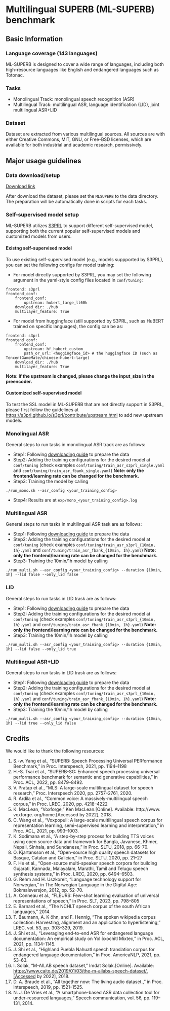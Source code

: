 # Multilingual SUPERB (ML-SUPERB) benchmark

## Basic Information

### Language coverage (143 languages)
ML-SUPERB is designed to cover a wide range of languages, including both high-resource languages like English and endangered languages such as Totonac.

### Tasks
- Monolingual Track: monolingual speech recognition (ASR)
- Multilingual Track: multilingual ASR, language identification (LID), joint multilingual ASR+LID

### Dataset
Dataset are extracted from various multilingual sources. All sources are with either Creative Commons, MIT, GNU, or Free-BSD licenses, which are available for both industrial and academic research, permissively.

## Major usage guidelines

### Data download/setup

[Download link](https://drive.google.com/file/d/1zslKQwadZaYWXAmfBCvlos9BVQ9k6PHT/view?usp=sharing)

After download the dataset, please set the `MLSUPERB` to the data directory. The preparation will be automatically done in scripts for each tasks.

### Self-supervised model setup

ML-SUPERB utilizes [S3PRL](https://github.com/s3prl/s3prl) to support different self-supervised model, supporting both the current popular self-supervised models and customized models from users.

#### Existng self-supervised model

To use existing self-supervised model (e.g., models suppported by S3PRL), you can set the following configs for model training:

- For model directly supported by S3PRL, you may set the following argument in the yaml-style config files located in `conf/tuning`:
```
frontend: s3prl
frontend_conf:
    frontend_conf:
        upstream: hubert_large_ll60k
    download_dir: ./hub
    multilayer_feature: True
```
- For model from huggingface (still supported by S3PRL, such as HuBERT trained on specific languages), the config can be as:
```
frontend: s3prl
frontend_conf:
    frontend_conf:
        upstream: hf_hubert_custom
        path_or_url: <huggingface_id> # the huggingface ID (such as TencentGameMate/chinese-hubert-large)
    download_dir: ./hub
    multilayer_feature: True
```

**Note: If the upstream is changed, please change the input_size in the preencoder.**

#### Customized self-supervised model

To test the SSL model in ML-SUPERB that are not directly support in S3PRL, please first follow the guidelines at https://s3prl.github.io/s3prl/contribute/upstream.html to add new upstream models.

### Monolingual ASR

General steps to run tasks in monolingual ASR track are as follows:
- Step1: Following [downloading guide](https://github.com/espnet/espnet/blob/master/egs2/ml_superb/asr1/README.md#data-downloadsetup) to prepare the data
- Step2: Adding the training configurations for the desired model at `conf/tuning` (check examples `conf/tuning/train_asr_s3prl_single.yaml` and `conf/tuning/train_asr_fbank_single.yaml`) **Note: only the frontend/learning rate can be changed for the benchmark.**
- Step3: Training the model by calling
```
./run_mono.sh --asr_config <your_training_config>
```
- Step4: Results are at `exp/mono_<your_training_config>.log`

### Multilingual ASR

General steps to run tasks in multilingual ASR task are as follows:
- Step1: Following [downloading guide](https://github.com/espnet/espnet/blob/master/egs2/ml_superb/asr1/README.md#data-downloadsetup) to prepare the data
- Step2: Adding the training configurations for the desired model at `conf/tuning` (check examples `conf/tuning/train_asr_s3prl_{10min, 1h}.yaml` and `conf/tuning/train_asr_fbank_{10min, 1h}.yaml`) **Note: only the frontend/learning rate can be changed for the benchmark.**
- Step3: Training the 10min/1h model by calling
```
./run_multi.sh --asr_config <your_training_config> --duration {10min, 1h} --lid false --only_lid false
```


### LID

General steps to run tasks in LID trask are as follows:
- Step1: Following [downloading guide](https://github.com/espnet/espnet/blob/master/egs2/ml_superb/asr1/README.md#data-downloadsetup) to prepare the data
- Step2: Adding the training configurations for the desired model at `conf/tuning` (check examples `conf/tuning/train_asr_s3prl_{10min, 1h}.yaml` and `conf/tuning/train_asr_fbank_{10min, 1h}.yaml`) **Note: only the frontend/learning rate can be changed for the benchmark.**
- Step3: Training the 10min/1h model by calling
```
./run_multi.sh --asr_config <your_training_config> --duration {10min, 1h} --lid false --only_lid true
```


### Multilingual ASR+LID

General steps to run tasks in LID trask are as follows:
- Step1: Following [downloading guide](https://github.com/espnet/espnet/blob/master/egs2/ml_superb/asr1/README.md#data-downloadsetup) to prepare the data
- Step2: Adding the training configurations for the desired model at `conf/tuning` (check examples `conf/tuning/train_asr_s3prl_{10min, 1h}.yaml` and `conf/tuning/train_asr_fbank_{10min, 1h}.yaml`) **Note: only the frontend/learning rate can be changed for the benchmark.**
- Step3: Training the 10min/1h model by calling
```
./run_multi.sh --asr_config <your_training_config> --duration {10min, 1h} --lid true --only_lid false
```

## Credits

We would like to thank the following resources:

1. S.-w. Yang et al., “SUPERB: Speech Processing Universal PERformance Benchmark,” in Proc. Interspeech, 2021, pp. 1194–1198
2. H.-S. Tsai et al., “SUPERB-SG: Enhanced speech processing universal performance benchmark for semantic and generative capabilities,” in Proc. ACL, 2022, pp. 8479–8492.
3. V. Pratap et al., “MLS: A large-scale multilingual dataset for speech research,” Proc. Interspeech 2020, pp. 2757–2761, 2020.
4. R. Ardila et al., “Common voice: A massively-multilingual speech corpus,” in Proc. LREC, 2020, pp. 4218–4222
5. K. MacLean, “Voxforge,” Ken MacLean.[Online]. Available: http://www. voxforge. org/home.[Accessed by 2022], 2018.
6. C. Wang et al., “Voxpopuli: A large-scale multilingual speech corpus for representation learning, semi-supervised learning and interpretation,” in Proc. ACL, 2021, pp. 993–1003.
7. K. Sodimana et al., “A step-by-step process for building TTS voices using open source data and framework for Bangla, Javanese, Khmer, Nepali, Sinhala, and Sundanese,” in Proc. SLTU, 2018, pp. 66–70.
8. O. Kjartansson et al., “Open-source high quality speech datasets for Basque, Catalan and Galician,” in Proc. SLTU, 2020, pp. 21–27
9. F. He et al., “Open-source multi-speaker speech corpora for building Gujarati, Kannada, Malayalam, Marathi, Tamil and Telugu speech synthesis systems,” in Proc. LREC, 2020, pp. 6494–6503.
10. G. Rehm and H. Uszkoreit, “Language technology support for Norwegian,” in The Norwegian Language in the Digital Age: Bokmalsversjon, 2012, pp. 52–70.
11. A. Conneau et al., “FLEURS: Few-shot learning evaluation of universal representations of speech,” in Proc. SLT, 2023, pp. 798–805
12. E. Barnard et al., “The NCHLT speech corpus of the south African languages,” 2014.
13. T. Baumann, A. K ̈ohn, and F. Hennig, “The spoken wikipedia corpus collection: Harvesting, alignment and an application to hyperlistening,” LREC, vol. 53, pp. 303–329, 2019.
14. J. Shi et al., “Leveraging end-to-end ASR for endangered language documentation: An empirical study on Yol ́oxochitl Mixtec,” in Proc. ACL, 2021, pp. 1134–1145.
15. J. Shi et al., “Highland Puebla Nahuatl speech translation corpus for endangered language documentation,” in Proc. AmericaNLP, 2021, pp. 53–63.
16. I. Solak, “M-AILAB speech dataset,” Imdat Solak.[Online]. Available: https://www.caito.de/2019/01/03/the-m-ailabs-speech-dataset/.[Accessed by 2022], 2018.
17. D. A. Braude et al., “All together now: The living audio dataset.,” in Proc. Interspeech, 2019, pp. 1521–1525.
18. N. J. De Vries et al., “A smartphone-based ASR data collection tool for under-resourced languages,” Speech communication, vol. 56, pp. 119–131, 2014.
